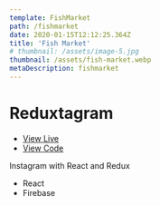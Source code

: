 ```yaml
---
template: FishMarket
path: /fishmarket
date: 2020-01-15T12:12:25.364Z
title: 'Fish Market'
# thumbnail: /assets/image-5.jpg
thumbnail: /assets/fish-market.webp
metaDescription: fishmarket
---
```

# Reduxtagram

- [View Live](https://catch-of-the-day-by-dhausser.netlify.app/)
- [View Code](https://github.com/dhausser/catch-of-the-day/)

Instagram with React and Redux

- React
- Firebase